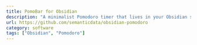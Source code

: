 ```yaml
---
title: PomoBar for Obsidian
description: "A minimalist Pomodoro timer that lives in your Obsidian status bar. Focus on your work while keeping track of time with this unobtrusive timer."
url: https://github.com/semanticdata/obsidian-pomodoro
category: software
tags: ["Obsidian", "Pomodoro"]
---
```

